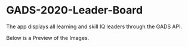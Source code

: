 # GADS-2020-Leader-Board
The app displays all learning and skill IQ leaders through the GADS API.

Below is a Preview of the Images.

